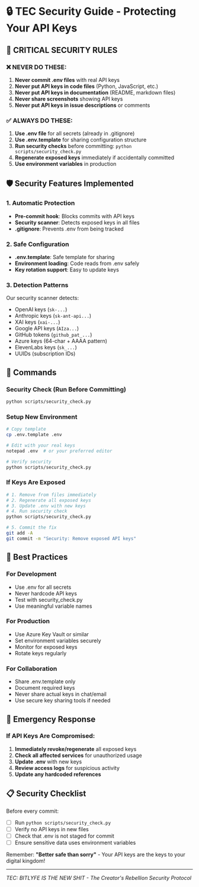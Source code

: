 # 🔒 TEC Security Guide - Protecting Your API Keys

## 🚨 CRITICAL SECURITY RULES

### ❌ NEVER DO THESE:
1. **Never commit .env files** with real API keys
2. **Never put API keys in code files** (Python, JavaScript, etc.)
3. **Never put API keys in documentation** (README, markdown files)
4. **Never share screenshots** showing API keys
5. **Never put API keys in issue descriptions** or comments

### ✅ ALWAYS DO THESE:
1. **Use .env file** for all secrets (already in .gitignore)
2. **Use .env.template** for sharing configuration structure
3. **Run security checks** before committing: `python scripts/security_check.py`
4. **Regenerate exposed keys** immediately if accidentally committed
5. **Use environment variables** in production

## 🛡️ Security Features Implemented

### 1. Automatic Protection
- **Pre-commit hook**: Blocks commits with API keys
- **Security scanner**: Detects exposed keys in all files
- **.gitignore**: Prevents .env from being tracked

### 2. Safe Configuration
- **.env.template**: Safe template for sharing
- **Environment loading**: Code reads from .env safely
- **Key rotation support**: Easy to update keys

### 3. Detection Patterns
Our security scanner detects:
- OpenAI keys (`sk-...`)
- Anthropic keys (`sk-ant-api...`)
- XAI keys (`xai-...`)
- Google API keys (`AIza...`)
- GitHub tokens (`github_pat_...`)
- Azure keys (64-char + AAAA pattern)
- ElevenLabs keys (`sk_...`)
- UUIDs (subscription IDs)

## 🔧 Commands

### Security Check (Run Before Committing)
```bash
python scripts/security_check.py
```

### Setup New Environment
```bash
# Copy template
cp .env.template .env

# Edit with your real keys
notepad .env  # or your preferred editor

# Verify security
python scripts/security_check.py
```

### If Keys Are Exposed
```bash
# 1. Remove from files immediately
# 2. Regenerate all exposed keys
# 3. Update .env with new keys
# 4. Run security check
python scripts/security_check.py

# 5. Commit the fix
git add -A
git commit -m "Security: Remove exposed API keys"
```

## 🎯 Best Practices

### For Development
- Use .env for all secrets
- Never hardcode API keys
- Test with security_check.py
- Use meaningful variable names

### For Production  
- Use Azure Key Vault or similar
- Set environment variables securely
- Monitor for exposed keys
- Rotate keys regularly

### For Collaboration
- Share .env.template only
- Document required keys
- Never share actual keys in chat/email
- Use secure key sharing tools if needed

## 🚨 Emergency Response

### If API Keys Are Compromised:
1. **Immediately revoke/regenerate** all exposed keys
2. **Check all affected services** for unauthorized usage
3. **Update .env** with new keys
4. **Review access logs** for suspicious activity
5. **Update any hardcoded references**

## 📋 Security Checklist

Before every commit:
- [ ] Run `python scripts/security_check.py`
- [ ] Verify no API keys in new files
- [ ] Check that .env is not staged for commit
- [ ] Ensure sensitive data uses environment variables

Remember: **"Better safe than sorry"** - Your API keys are the keys to your digital kingdom!

---
*TEC: BITLYFE IS THE NEW SHIT - The Creator's Rebellion Security Protocol*
